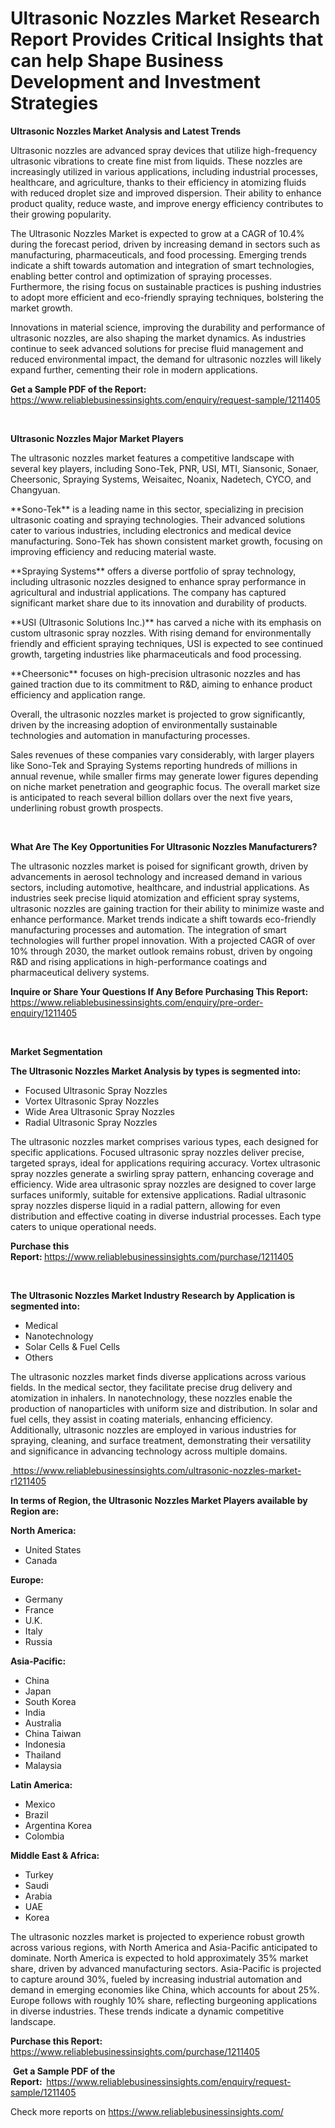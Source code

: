 <p><h1>Ultrasonic Nozzles Market Research Report Provides Critical Insights that can help Shape Business Development and Investment Strategies</h1></p><p><strong>Ultrasonic Nozzles Market Analysis and Latest Trends</strong></p>
<p><p>Ultrasonic nozzles are advanced spray devices that utilize high-frequency ultrasonic vibrations to create fine mist from liquids. These nozzles are increasingly utilized in various applications, including industrial processes, healthcare, and agriculture, thanks to their efficiency in atomizing fluids with reduced droplet size and improved dispersion. Their ability to enhance product quality, reduce waste, and improve energy efficiency contributes to their growing popularity.</p><p>The Ultrasonic Nozzles Market is expected to grow at a CAGR of 10.4% during the forecast period, driven by increasing demand in sectors such as manufacturing, pharmaceuticals, and food processing. Emerging trends indicate a shift towards automation and integration of smart technologies, enabling better control and optimization of spraying processes. Furthermore, the rising focus on sustainable practices is pushing industries to adopt more efficient and eco-friendly spraying techniques, bolstering the market growth. </p><p>Innovations in material science, improving the durability and performance of ultrasonic nozzles, are also shaping the market dynamics. As industries continue to seek advanced solutions for precise fluid management and reduced environmental impact, the demand for ultrasonic nozzles will likely expand further, cementing their role in modern applications.</p></p>
<p><strong>Get a Sample PDF of the Report:&nbsp;</strong> <a href="https://www.reliablebusinessinsights.com/enquiry/request-sample/1211405?utm_campaign=2593&utm_medium=2&utm_source=Github&utm_content=ia&utm_term=24032025&utm_id=ultrasonic-nozzles">https://www.reliablebusinessinsights.com/enquiry/request-sample/1211405</a></p>
<p>&nbsp;</p>
<p><strong>Ultrasonic Nozzles Major Market Players</strong></p>
<p><p>The ultrasonic nozzles market features a competitive landscape with several key players, including Sono-Tek, PNR, USI, MTI, Siansonic, Sonaer, Cheersonic, Spraying Systems, Weisaitec, Noanix, Nadetech, CYCO, and Changyuan. </p><p>**Sono-Tek** is a leading name in this sector, specializing in precision ultrasonic coating and spraying technologies. Their advanced solutions cater to various industries, including electronics and medical device manufacturing. Sono-Tek has shown consistent market growth, focusing on improving efficiency and reducing material waste. </p><p>**Spraying Systems** offers a diverse portfolio of spray technology, including ultrasonic nozzles designed to enhance spray performance in agricultural and industrial applications. The company has captured significant market share due to its innovation and durability of products. </p><p>**USI (Ultrasonic Solutions Inc.)** has carved a niche with its emphasis on custom ultrasonic spray nozzles. With rising demand for environmentally friendly and efficient spraying techniques, USI is expected to see continued growth, targeting industries like pharmaceuticals and food processing.</p><p>**Cheersonic** focuses on high-precision ultrasonic nozzles and has gained traction due to its commitment to R&D, aiming to enhance product efficiency and application range. </p><p>Overall, the ultrasonic nozzles market is projected to grow significantly, driven by the increasing adoption of environmentally sustainable technologies and automation in manufacturing processes. </p><p>Sales revenues of these companies vary considerably, with larger players like Sono-Tek and Spraying Systems reporting hundreds of millions in annual revenue, while smaller firms may generate lower figures depending on niche market penetration and geographic focus. The overall market size is anticipated to reach several billion dollars over the next five years, underlining robust growth prospects.</p></p>
<p>&nbsp;</p>
<p><strong>What Are The Key Opportunities For Ultrasonic Nozzles Manufacturers?</strong></p>
<p><p>The ultrasonic nozzles market is poised for significant growth, driven by advancements in aerosol technology and increased demand in various sectors, including automotive, healthcare, and industrial applications. As industries seek precise liquid atomization and efficient spray systems, ultrasonic nozzles are gaining traction for their ability to minimize waste and enhance performance. Market trends indicate a shift towards eco-friendly manufacturing processes and automation. The integration of smart technologies will further propel innovation. With a projected CAGR of over 10% through 2030, the market outlook remains robust, driven by ongoing R&D and rising applications in high-performance coatings and pharmaceutical delivery systems.</p></p>
<p><strong>Inquire or Share Your Questions If Any Before Purchasing This Report:</strong> <a href="https://www.reliablebusinessinsights.com/enquiry/pre-order-enquiry/1211405?utm_campaign=2593&utm_medium=2&utm_source=Github&utm_content=ia&utm_term=24032025&utm_id=ultrasonic-nozzles">https://www.reliablebusinessinsights.com/enquiry/pre-order-enquiry/1211405</a></p>
<p>&nbsp;</p>
<p><strong>Market Segmentation</strong></p>
<p><strong>The Ultrasonic Nozzles Market Analysis by types is segmented into:</strong></p>
<p><ul><li>Focused Ultrasonic Spray Nozzles</li><li>Vortex Ultrasonic Spray Nozzles</li><li>Wide Area Ultrasonic Spray Nozzles</li><li>Radial Ultrasonic Spray Nozzles</li></ul></p>
<p><p>The ultrasonic nozzles market comprises various types, each designed for specific applications. Focused ultrasonic spray nozzles deliver precise, targeted sprays, ideal for applications requiring accuracy. Vortex ultrasonic spray nozzles generate a swirling spray pattern, enhancing coverage and efficiency. Wide area ultrasonic spray nozzles are designed to cover large surfaces uniformly, suitable for extensive applications. Radial ultrasonic spray nozzles disperse liquid in a radial pattern, allowing for even distribution and effective coating in diverse industrial processes. Each type caters to unique operational needs.</p></p>
<p><strong>Purchase this Report:&nbsp;</strong><a href="https://www.reliablebusinessinsights.com/purchase/1211405?utm_campaign=2593&utm_medium=2&utm_source=Github&utm_content=ia&utm_term=24032025&utm_id=ultrasonic-nozzles">https://www.reliablebusinessinsights.com/purchase/1211405</a></p>
<p>&nbsp;</p>
<p><strong>The Ultrasonic Nozzles Market Industry Research by Application is segmented into:</strong></p>
<p><ul><li>Medical</li><li>Nanotechnology</li><li>Solar Cells & Fuel Cells</li><li>Others</li></ul></p>
<p><p>The ultrasonic nozzles market finds diverse applications across various fields. In the medical sector, they facilitate precise drug delivery and atomization in inhalers. In nanotechnology, these nozzles enable the production of nanoparticles with uniform size and distribution. In solar and fuel cells, they assist in coating materials, enhancing efficiency. Additionally, ultrasonic nozzles are employed in various industries for spraying, cleaning, and surface treatment, demonstrating their versatility and significance in advancing technology across multiple domains.</p></p>
<p><a href="https://www.reliablebusinessinsights.com/ultrasonic-nozzles-market-r1211405?utm_campaign=2593&utm_medium=2&utm_source=Github&utm_content=ia&utm_term=24032025&utm_id=ultrasonic-nozzles">&nbsp;https://www.reliablebusinessinsights.com/ultrasonic-nozzles-market-r1211405</a></p>
<p><strong>In terms of Region, the Ultrasonic Nozzles Market Players available by Region are:</strong></p>
<p>
    <p> <strong> North America: </strong>
        <ul>
            <li>United States</li>
            <li>Canada</li>
        </ul>
        </p> 
    <p> <strong> Europe: </strong>
        <ul>
            <li>Germany</li>
            <li>France</li>
            <li>U.K.</li>
            <li>Italy</li>
            <li>Russia</li>
        </ul>
        </p> 
    <p> <strong> Asia-Pacific: </strong>
        <ul>
            <li>China</li>
            <li>Japan</li>
            <li>South Korea</li>
            <li>India</li>
            <li>Australia</li>
            <li>China Taiwan</li>
            <li>Indonesia</li>
            <li>Thailand</li>
            <li>Malaysia</li>
        </ul>
        </p> 
    <p> <strong> Latin America: </strong>
        <ul>
            <li>Mexico</li>
            <li>Brazil</li>
            <li>Argentina Korea</li>
            <li>Colombia</li>
        </ul>
        </p> 
    <p> <strong> Middle East & Africa: </strong>
        <ul>
            <li>Turkey</li>
            <li>Saudi</li>
            <li>Arabia</li>
            <li>UAE</li>
            <li>Korea</li>
        </ul>
    </p>
    </p>
<p><p>The ultrasonic nozzles market is projected to experience robust growth across various regions, with North America and Asia-Pacific anticipated to dominate. North America is expected to hold approximately 35% market share, driven by advanced manufacturing sectors. Asia-Pacific is projected to capture around 30%, fueled by increasing industrial automation and demand in emerging economies like China, which accounts for about 25%. Europe follows with roughly 10% share, reflecting burgeoning applications in diverse industries. These trends indicate a dynamic competitive landscape.</p></p>
<p><strong>Purchase this Report: </strong><a href="https://www.reliablebusinessinsights.com/purchase/1211405?utm_campaign=2593&utm_medium=2&utm_source=Github&utm_content=ia&utm_term=24032025&utm_id=ultrasonic-nozzles">https://www.reliablebusinessinsights.com/purchase/1211405</a></p>
<p>&nbsp;<strong>Get a Sample PDF of the Report:&nbsp;&nbsp;</strong><a href="https://www.reliablebusinessinsights.com/enquiry/request-sample/1211405?utm_campaign=2593&utm_medium=2&utm_source=Github&utm_content=ia&utm_term=24032025&utm_id=ultrasonic-nozzles">https://www.reliablebusinessinsights.com/enquiry/request-sample/1211405</a></p>
<p><strong></strong></p>
<p>Check more reports on <a href="https://www.reliablebusinessinsights.com/?utm_campaign=2593&utm_medium=2&utm_source=Github&utm_content=ia&utm_term=24032025&utm_id=ultrasonic-nozzles">https://www.reliablebusinessinsights.com/</a></p>
